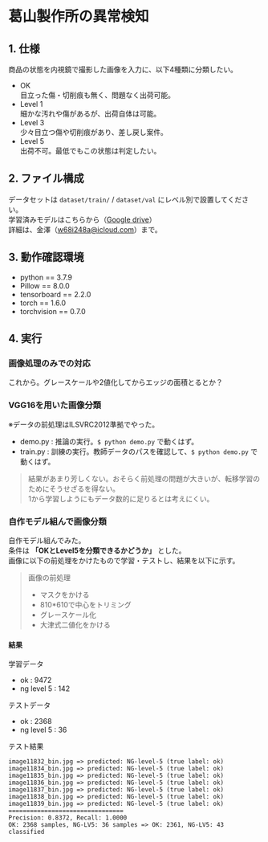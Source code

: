 # 葛山製作所の異常検知
## 1. 仕様
商品の状態を内視鏡で撮影した画像を入力に、以下4種類に分類したい。
- OK  
目立った傷・切削痕も無く、問題なく出荷可能。
- Level 1  
細かな汚れや傷があるが、出荷自体は可能。
- Level 3  
少々目立つ傷や切削痕があり、差し戻し案件。
- Level 5  
出荷不可。最低でもこの状態は判定したい。

## 2. ファイル構成
データセットは `dataset/train/` / `dataset/val` にレベル別で設置してください。  
学習済みモデルはこちらから（[Google drive]()）  
詳細は、金澤（[w68i248a@icloud.com]()）まで。  

## 3. 動作確認環境
- python == 3.7.9
- Pillow == 8.0.0
- tensorboard == 2.2.0
- torch	== 1.6.0
- torchvision == 0.7.0

## 4. 実行
### 画像処理のみでの対応
これから。グレースケールや2値化してからエッジの面積とるとか？

### VGG16を用いた画像分類
※データの前処理はILSVRC2012準拠でやった。
- demo.py : 推論の実行。`$ python demo.py` で動くはず。
- train.py : 訓練の実行。教師データのパスを確認して、`$ python demo.py` で動くはず。

> 結果があまり芳しくない。おそらく前処理の問題が大きいが、転移学習のためにそうせざるを得ない。  
> 1から学習しようにもデータ数的に足りるとは考えにくい。

### 自作モデル組んで画像分類
自作モデル組んでみた。  
条件は **「OKとLevel5を分類できるかどうか」** とした。  
画像に以下の前処理をかけたもので学習・テストし、結果を以下に示す。

> 画像の前処理
>- マスクをかける
>- 810*610で中心をトリミング
>- グレースケール化
>- 大津式二値化をかける

#### 結果
学習データ
- ok : 9472
- ng level 5 : 142

テストデータ
- ok : 2368
- ng level 5 : 36

テスト結果
```
image11832_bin.jpg => predicted: NG-level-5 (true label: ok)
image11834_bin.jpg => predicted: NG-level-5 (true label: ok)
image11835_bin.jpg => predicted: NG-level-5 (true label: ok)
image11836_bin.jpg => predicted: NG-level-5 (true label: ok)
image11837_bin.jpg => predicted: NG-level-5 (true label: ok)
image11838_bin.jpg => predicted: NG-level-5 (true label: ok)
image11839_bin.jpg => predicted: NG-level-5 (true label: ok)
================================
Precision: 0.8372, Recall: 1.0000
OK: 2368 samples, NG-LV5: 36 samples => OK: 2361, NG-LV5: 43 classified
```
